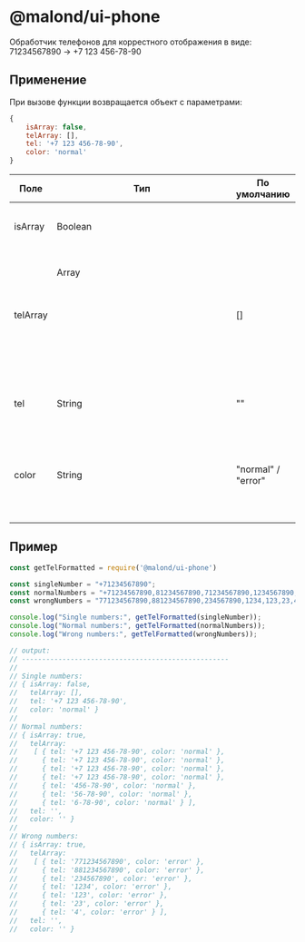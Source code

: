 # @malond/ui-phone

Обработчик телефонов  для коррестного отображения в виде:
71234567890 -> +7 123 456-78-90

## Применение

При вызове функции возвращается объект с параметрами:

```javascript
{
    isArray: false,
    telArray: [],
    tel: '+7 123 456-78-90',
    color: 'normal'
}
```

Поле        | Тип           | По умолчанию          | Описание
---         | ---           | ---                   | ---
isArray     | Boolean       |                       | Принят массив строк через запятую
telArray    | Array<object> | []                    | Массив из объектов разобранных строк, если передали телефоны через запятую (tel = string, color = string)
tel         | String        | ""                    | Если передан один телефон
color       | String        | "normal" / "error"    | Нормальная или ошибочная обработка, если передан один телефон

## Пример

```javascript
const getTelFormatted = require('@malond/ui-phone')

const singleNumber = "+71234567890";
const normalNumbers = "+71234567890,81234567890,71234567890,1234567890,4567890,567890,67890";
const wrongNumbers = "771234567890,881234567890,234567890,1234,123,23,4";

console.log("Single numbers:", getTelFormatted(singleNumber));
console.log("Normal numbers:", getTelFormatted(normalNumbers));
console.log("Wrong numbers:", getTelFormatted(wrongNumbers));

// output:
// ---------------------------------------------------
//
// Single numbers:
// { isArray: false,
//   telArray: [],
//   tel: '+7 123 456-78-90',
//   color: 'normal' }
//
// Normal numbers:
// { isArray: true,
//   telArray:
//    [ { tel: '+7 123 456-78-90', color: 'normal' },
//      { tel: '+7 123 456-78-90', color: 'normal' },
//      { tel: '+7 123 456-78-90', color: 'normal' },
//      { tel: '+7 123 456-78-90', color: 'normal' },
//      { tel: '456-78-90', color: 'normal' },
//      { tel: '56-78-90', color: 'normal' },
//      { tel: '6-78-90', color: 'normal' } ],
//   tel: '',
//   color: '' }
//
// Wrong numbers:
// { isArray: true,
//   telArray:
//    [ { tel: '771234567890', color: 'error' },
//      { tel: '881234567890', color: 'error' },
//      { tel: '234567890', color: 'error' },
//      { tel: '1234', color: 'error' },
//      { tel: '123', color: 'error' },
//      { tel: '23', color: 'error' },
//      { tel: '4', color: 'error' } ],
//   tel: '',
//   color: '' }
```